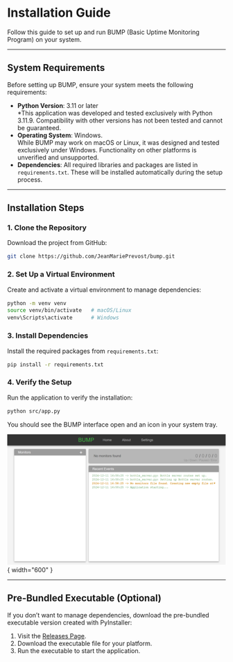 # Installation Guide

Follow this guide to set up and run BUMP (Basic Uptime Monitoring Program) on your system.

---

## System Requirements

Before setting up BUMP, ensure your system meets the following requirements:

- **Python Version**: 3.11 or later   
    \*This application was developed and tested exclusively with Python 3.11.9. Compatibility with other versions has not been tested and cannot be guaranteed.
- **Operating System**: Windows.    
  While BUMP may work on macOS or Linux, it was designed and tested exclusively under Windows. Functionality on other platforms is unverified and unsupported.
- **Dependencies**: All required libraries and packages are listed in `requirements.txt`. These will be installed automatically during the setup process.

---

## Installation Steps

### 1. Clone the Repository
Download the project from GitHub:
```bash
git clone https://github.com/JeanMariePrevost/bump.git
```

### 2. Set Up a Virtual Environment
Create and activate a virtual environment to manage dependencies:
```bash
python -m venv venv
source venv/bin/activate   # macOS/Linux
venv\Scripts\activate      # Windows
```

### 3. Install Dependencies
Install the required packages from `requirements.txt`:
```bash
pip install -r requirements.txt
```

### 4. Verify the Setup
Run the application to verify the installation:
```bash
python src/app.py
```

You should see the BUMP interface open and an icon in your system tray.

![Dashboard](images/dashboard-empty.png){ width="600" }

---

## Pre-Bundled Executable (Optional)
If you don’t want to manage dependencies, download the pre-bundled executable version created with PyInstaller:

1. Visit the [Releases Page](https://github.com/JeanMariePrevost/bump/releases).
2. Download the executable file for your platform.
3. Run the executable to start the application.
